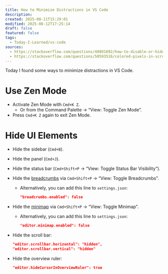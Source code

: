 ```yaml
---
title: How to Minimize Distractions in VS Code
description: 
created: 2025-08-11T15:29:01
modified: 2025-08-12T17:25:14
draft: false
featured: false
tags:
  - Today-I-Learned/vs-code
sources:
  - https://stackoverflow.com/questions/40891692/how-to-disable-or-hide-scrollbar-minimap
  - https://stackoverflow.com/questions/50593516/colored-pixels-in-scrollbar-in-vs-code
---
```


Today I found some ways to minimize distractions in VS Code.

# Use Zen Mode

* Activate Zen Mode with `Cmd+K Z`.
	* Or from the Command Palette → “View: Toggle Zen Mode”.
* Press `Cmd+K Z` again to exit Zen Mode.

# Hide UI Elements

* Hide the sidebar (`Cmd+B`).
* Hide the panel (`Cmd+J`).
* Hide the status bar (`Cmd+Shift+P` → “View: Toggle Status Bar Visibility”).
* Hide the [breadcrumbs](https://code.visualstudio.com/docs/getstarted/userinterface#_breadcrumbs) via `Cmd+Shift+P` → “View: Toggle Breadcrumbs”.
  * Alternatively, you can add this line to `settings.json`:

	```json
	"breadcrumbs.enabled": false
	```

* Hide the [minimap](https://code.visualstudio.com/docs/getstarted/userinterface#_minimap) via `Cmd+Shift+P` → “View: Toggle Minimap”.
  * Alternatively, you can add this line to `settings.json`:

	```json
	"editor.minimap.enabled": false
	```

* Hide the scroll bar:

	```json
	"editor.scrollbar.horizontal": "hidden",
	"editor.scrollbar.vertical": "hidden"
    ```

* Hide the overview ruler:

	```json
	"editor.hideCursorInOverviewRuler": true
    ```
